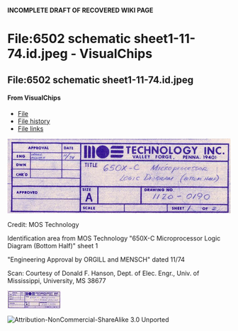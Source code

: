 **INCOMPLETE DRAFT OF RECOVERED WIKI PAGE**

# File:6502 schematic sheet1-11-74.id.jpeg - VisualChips


	

	
	


## File:6502 schematic sheet1-11-74.id.jpeg


	

		


#### From VisualChips


		

		

		

- [File](#file)
- [File history](#filehistory)
- [File links](#filelinks)

![File:6502 schematic sheet1-11-74.id.jpeg](images/thumb/9/9e/6502_schematic_sheet1-11-74.id.jpeg/800px-6502_schematic_sheet1-11-74.id.jpeg)


Credit: MOS Technology


Identification area from MOS Technology "650X-C Microprocessor Logic Diagram (Bottom Half)" sheet 1


"Engineering Approval by ORGILL and MENSCH" dated 11/74


Scan: Courtesy of Donald F. Hanson, Dept. of Elec. Engr., Univ. of Mississippi, University, MS 38677



![Thumbnail for version as of 15:43, 28 October 2011](images/thumb/9/9e/6502_schematic_sheet1-11-74.id.jpeg/120px-6502_schematic_sheet1-11-74.id.jpeg)



![Attribution-NonCommercial-ShareAlike 3.0 Unported](http://i.creativecommons.org/l/by-nc-sa/3.0/88x31.png)

